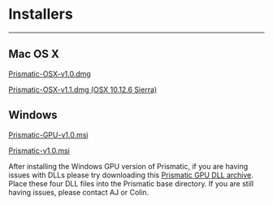 # Installers

---

## Mac OS X
[Prismatic-OSX-v1.0.dmg](https://github.com/prism-em/prismatic-binaries/raw/master/Mac/Prismatic-v1.0.dmg.zip)  

[Prismatic-OSX-v1.1.dmg (OSX 10.12.6 Sierra)](https://github.com/prism-em/prismatic-binaries/raw/master/Mac/Prismatic-v1.1-OSX-10.12.dmg.zip)
## Windows 

[Prismatic-GPU-v1.0.msi](https://github.com/prism-em/prismatic-binaries/raw/master/Windows/Prismatic-GPU-v1.0.msi)

[Prismatic-v1.0.msi](https://github.com/prism-em/prismatic-binaries/raw/master/Windows/Prismatic-v1.0.msi)

After installing the Windows GPU version of Prismatic, if you are having issues with DLLs please try downloading this [Prismatic GPU DLL archive](https://drive.google.com/file/d/1YpEkrbz0fIn4l2BdDGo3zYqCufyF37Z7/view?usp=sharing). Place these four DLL files into the Prismatic base directory.  If you are still having issues, please contact AJ or Colin.

